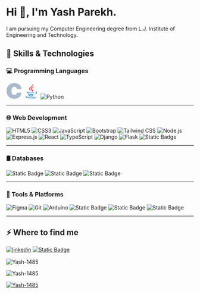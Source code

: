 <h1>Hi 👋, I'm Yash Parekh.</h1>
<p>I am pursuing my Computer Engineering degree from L.J. Institute of Engineering and Technology.</p>
<h2>🚀 Skills & Technologies</h2>
<h3>💻 Programming Languages</h3>
<p>
  <img src="https://raw.githubusercontent.com/devicons/devicon/master/icons/c/c-original.svg" alt="c" width="42" height="42" />
  <img src="https://raw.githubusercontent.com/devicons/devicon/master/icons/java/java-original.svg" alt="java" width="42" height="42" />
  <img alt="Python" src="https://img.shields.io/badge/Python-3776AB?style=for-the-badge&logo=python&logoColor=white">
</p>
<hr>
<h3>🌐 Web Development</h3>
<p>
  <img alt="HTML5" src="https://img.shields.io/badge/HTML5-E34F26?style=for-the-badge&logo=html5&logoColor=white">
  <img alt="CSS3" src="https://img.shields.io/badge/CSS3-1572B6?style=for-the-badge&logo=css&logoColor=white">
  <img alt="JavaScript" src="https://img.shields.io/badge/JavaScript-F7DF1E?style=for-the-badge&logo=javascript&logoColor=black">
  <img alt="Bootstrap" src="https://img.shields.io/badge/Bootstrap-7952B3?style=for-the-badge&logo=bootstrap&logoColor=white">
  <img alt="Tailwind CSS" src="https://img.shields.io/badge/Tailwind%20CSS-06B6D4?style=for-the-badge&logo=tailwindcss&logoColor=white">
  <img alt="Node.js" src="https://img.shields.io/badge/Node.js-339933?style=for-the-badge&logo=nodedotjs&logoColor=white">
  <img alt="Express.js" src="https://img.shields.io/badge/Express.js-000000?style=for-the-badge&logo=express&logoColor=white">
  <img alt="React" src="https://img.shields.io/badge/React-20232A?style=for-the-badge&logo=react&logoColor=61DAFB">
  <img alt="TypeScript" src="https://img.shields.io/badge/TypeScript-3178C6?style=for-the-badge&logo=typescript&logoColor=white">
  <img alt="Django" src="https://img.shields.io/badge/Django-092E20?style=for-the-badge&logo=django&logoColor=white">
  <img alt="Flask" src="https://img.shields.io/badge/Flask%20-%20Flask?style=for-the-badge&logo=flask&color=black">
  <img alt="Static Badge" src="https://img.shields.io/badge/Nextjs%20-%20nextjs?style=for-the-badge&logo=nextdotjs&color=black">
</p>
<hr>
<h3>🛢️ Databases</h3>
<p>
  <img alt="Static Badge" src="https://img.shields.io/badge/MySQL%20-%20Language?style=for-the-badge&logo=mysql&logoColor=white&logoSize=auto&color=blue">
  <img alt="Static Badge" src="https://img.shields.io/badge/MongoDB%20-%20Language?style=for-the-badge&logo=mongodb&logoColor=white&logoSize=auto&color=green">
  <img alt="Static Badge" src="https://img.shields.io/badge/PostgreSQL%20-%20Language?style=for-the-badge&logo=postgresql&logoColor=white&logoSize=auto&color=blue">
</p>
<hr>
<h3>🔧 Tools & Platforms</h3>
<p>
  <img alt="Figma" src="https://img.shields.io/badge/Figma-F24E1E?style=for-the-badge&logo=figma&logoColor=white&color=purple">
  <img alt="Git" src="https://img.shields.io/badge/Git-F05032?style=for-the-badge&logo=git&logoColor=white">
  <img alt="Arduino" src="https://img.shields.io/badge/Arduino-00979D?style=for-the-badge&logo=arduino&logoColor=white">
  <img alt="Static Badge" src="https://img.shields.io/badge/Docker%20-%20Docker?style=for-the-badge&logo=docker&logoColor=white&color=black">
  <img alt="Static Badge" src="https://img.shields.io/badge/Linux%20-%20Linux?style=for-the-badge&logo=linux&color=gray">
  <img alt="Static Badge" src="https://img.shields.io/badge/Prisma%20-%20Prisma?style=for-the-badge&logo=prisma&color=black">
</p>
<hr>
<h2>⚡️ Where to find me</h2>
<p>
  <a target="_blank" href="https://www.linkedin.com/in/yash-parekh-bb5404330" style="display: inline-block;"><img src="https://img.shields.io/badge/linkedin-logo?style=for-the-badge&logo=linkedin&logoColor=white&color=%230a77b6" alt="linkedin" /></a>
  <a href="https://www.hackerrank.com/yashparekh914"><img alt="Static Badge" src="https://img.shields.io/badge/HackerRank-black?style=for-the-badge&logo=HackerRank&logoColor=00EA64&logoSize=auto&color=%23000">
</a>
</p>

<p><img align="center" src="https://github-readme-stats.vercel.app/api?username=Yash-1485&show_icons=true&locale=en" alt="Yash-1485" /></p>
<p><img src="https://github-readme-stats.vercel.app/api/top-langs?username=Yash-1485&show_icons=true&locale=en&layout=compact" alt="Yash-1485" /></p>
<p><a href="https://github.com/ryo-ma/github-profile-trophy"><img src="https://github-profile-trophy.vercel.app/?username=Yash-1485" alt="Yash-1485" /></a></p>
